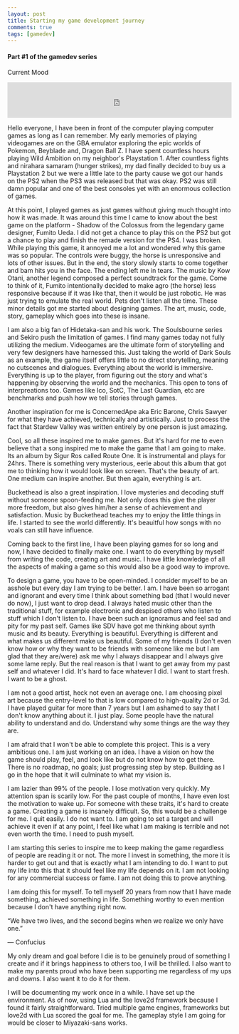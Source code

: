 ```yaml
---
layout: post
title: Starting my game development journey
comments: true
tags: [gamedev]
---
```


#### Part #1 of the gamedev series

Current Mood
<iframe src="https://open.spotify.com/embed/track/5GpamlUn0qYsT359B2ogDf" width="100%" height="80" frameborder="0" allowtransparency="true" allow="encrypted-media"></iframe>

<br>

Hello everyone, I have been in front of the computer playing computer games as long as I can remember. My early memories of playing videogames are on the GBA emulator exploring the epic worlds of Pokemon, Beyblade and, Dragon Ball Z. I have spent countless hours playing Wild Ambition on my neighbor's Playstation 1. After countless fights and nirahara samaram (hunger strikes), my dad finally decided to buy us a Playstation 2 but we were a little late to the party cause we got our hands on the PS2 when the PS3 was released but that was okay. PS2 was still damn popular and one of the best consoles yet with an enormous collection of games. 

At this point, I played games as just games without giving much thought into how it was made. It was around this time I came to know about the best game on the platform - Shadow of the Colossus from the legendary game designer, Fumito Ueda. I did not get a chance to play this on the PS2 but got a chance to play and finish the remade version for the PS4. I was broken. While playing this game, it annoyed me a lot and wondered why this game was so popular. The controls were buggy, the horse is unresponsive and lots of other issues. But in the end, the story slowly starts to come together and bam hits you in the face. The ending left me in tears. The music by Kow Otani, another legend composed a perfect soundtrack for the game. Come to think of it, Fumito intentionally decided to make agro (the horse) less responsive because if it was like that, then it would be just robotic. He was just trying to emulate the real world. Pets don't listen all the time. These minor details got me started about designing games. The art, music, code, story, gameplay which goes into these is insane.

I am also a big fan of Hidetaka-san and his work. The Soulsbourne series and Sekiro push the limitation of games. I find many games today not fully utilizing the medium. Videogames are the ultimate form of storytelling and very few designers have harnessed this. Just taking the world of Dark Souls as an example, the game itself offers little to no direct storytelling, meaning no cutscenes and dialogues. Everything about the world is immersive. Everything is up to the player, from figuring out the story and what's happening by observing the world and the mechanics. This open to tons of interpreations too. Games like Ico, SotC, The Last Guardian, etc are benchmarks and push how we tell stories through games.

Another inspiration for me is ConcernedApe aka Eric Barone, Chris Sawyer for what they have achieved, technically and artistically. Just to process the fact that Stardew Valley was written entirely by one person is just amazing. 

Cool, so all these inspired me to make games. But it's hard for me to even believe that a song inspired me to make the game that I am going to make. Its an album by Sigur Ros called Route One. It is instrumental and plays for 24hrs. There is something very mysterious, eerie about this album that got me to thinking how it would look like on screen. That's the beauty of art. One medium can inspire another. But then again, everything is art. 

Buckethead is also a great inspiration. I love mysteries and decoding stuff without someone spoon-feeding me. Not only does this give the player more freedom, but also gives him/her a sense of achievement and satisfaction. Music by Buckethead teaches my to enjoy the little things in life. I started to see the world differently. It's beauitful how songs with no voals can still have influence. 

Coming back to the first line, I have been playing games for so long and now, I have decided to finally make one. I want to do everything by myself from writing the code, creating art and music. I have little knowledge of all the aspects of making a game so this would also be a good way to improve.

To design a game, you have to be open-minded. I consider myself to be an asshole but every day I am trying to be better. I  am. I have been so arrogant and ignorant and every time I think about something bad (that I would never do now), I just want to drop dead. I always hated music other than the traditional stuff, for example electronic and despised others who listen to stuff which I don't listen to. I have been such an ignoramus and feel sad and pity for my past self. Games like SDV have got me thinking about synth music and its beauty. Everything is beautiful. Everything is different and what makes us different make us beautiful. Some of my friends (I don't even know how or why they want to be friends with someone like me but I am glad that they are/were) ask me why I always disappear and I always give some lame reply. But the real reason is that I want to get away from my past self and whatever I did. It's hard to face whatever I did. I want to start fresh. I want to be a ghost.

I am not a good artist, heck not even an average one. I am choosing pixel art because the entry-level to that is low compared to high-quality 2d or 3d. I have played guitar for more than 7 years but I am ashamed to say that I don't know anything about it. I just play. Some people have the natural ability to understand and do. Understand why some things are the way they are.

I am afraid that I won't be able to complete this project. This is a very ambitious one. I am just working on an idea. I have a vision on how the game should play, feel, and look like but do not know how to get there. There is no roadmap, no goals; just progressing step by step. Building as I go in the hope that it will culminate to what my vision is.

I am lazier than 99% of the people. I lose motivation very quickly. My attention span is scarily low. For the past couple of months, I have even lost the motivation to wake up. For someone with these traits, it's hard to create a game. Creating a game is insanely difficult. So, this would be a challenge for me. I quit easily. I do not want to. I am going to set a target and will achieve it even if at any point, I feel like what I am making is terrible and not even worth the time. I need to push myself.

I am starting this series to inspire me to keep making the game regardless of people are reading it or not. The more I invest in something, the more it is harder to get out and that is exactly what I am intending to do. I want to put my life into this that it should feel like my life depends on it. I am not looking for any commercial success or fame. I am not doing this to prove anything.

I am doing this for myself. To tell myself 20 years from now that I have made something, achieved something in life. Something worthy to even mention because I don't have anything right now. 

“We have two lives, and the second begins when we realize we only have one.”

― Confucius 

My only dream and goal before I die is to be genuinely proud of something I create and if it brings happiness to others too, I will be thrilled. I also want to make my parents proud who have been supporting me regardless of my ups and downs. I also want it to do it for them.

I will be documenting my work once in a while. I have set up the environment. As of now, using Lua and the love2d framework because I found it fairly straightforward. Tried multiple game engines, frameworks but love2d with Lua scored the goal for me. The gameplay style I am going for would be closer to Miyazaki-sans works. 